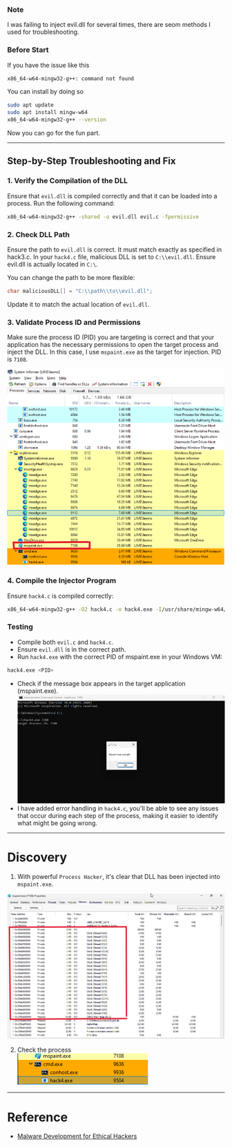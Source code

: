 ### Note
I was failing to inject evil.dll for several times, there are seom methods I used for troubleshooting.

### Before Start
If you have the issue like this
```bash
x86_64-w64-mingw32-g++: command not found
```

You can install by doing so
```bash
sudo apt update
sudo apt install mingw-w64
x86_64-w64-mingw32-g++ --version
```
Now you can go for the fun part.

---

## Step-by-Step Troubleshooting and Fix
### 1. Verify the Compilation of the DLL
Ensure that `evil.dll` is compiled correctly and that it can be loaded into a process. Run the following command:

```bash
x86_64-w64-mingw32-g++ -shared -o evil.dll evil.c -fpermissive
```

### 2. Check DLL Path
Ensure the path to `evil.dll` is correct. It must match exactly as specified in hack3.c. In your `hack4.c` file, malicious DLL is set to `C:\\evil.dll`. Ensure evil.dll is actually located in `C:\`.

You can change the path to be more flexible:

```c
char maliciousDLL[] = "C:\\path\\to\\evil.dll";
```
Update it to match the actual location of `evil.dll`.

### 3. Validate Process ID and Permissions
Make sure the process ID (PID) you are targeting is correct and that your application has the necessary permissions to open the target process and inject the DLL. In this case, I use `mspaint.exe` as the target for injection. PID is `7108`.

![PID](./screenshots/02.png)


### 4. Compile the Injector Program
Ensure `hack4.c` is compiled correctly:

```bash
x86_64-w64-mingw32-g++ -O2 hack4.c -o hack4.exe -I/usr/share/mingw-w64/include/ -s -ffunction-sections -fdata-sections -Wno-write-strings -fno-exceptions -fmerge-all-constants -static-libstdc++ -static-libgcc -fpermissive
```
### Testing
- Compile both `evil.c` and `hack4.c`.
- Ensure `evil.dll` is in the correct path.
- Run `hack4.exe` with the correct PID of mspaint.exe in your Windows VM:

```bash
hack4.exe <PID>
```
- Check if the message box appears in the target application (mspaint.exe).
![message](./screenshots/01.png)
- I have added error handling in `hack4.c`, you'll be able to see any issues that occur during each step of the process, making it easier to identify what might be going wrong.

---

# Discovery
1. With powerful `Process Hacker`, it's clear that DLL has been injected into `mspaint.exe`.

![DLL](./screenshots/03.png)

2. Check the process <br>
![Process of malicious dll](./screenshots/04.png)


---

# Reference
- [Malware Development for Ethical Hackers](https://github.com/PacktPublishing/Malware-Development-for-Ethical-Hackers/blob/main/chapter02/01-traditional-injection/evil.c)